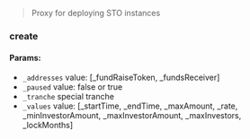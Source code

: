 >Proxy for deploying STO instances  
### create  
#### Params:  

- `_addresses` value: [_fundRaiseToken, _fundsReceiver]  
- `_paused` value: false or true  
- `_tranche` special tranche  
- `_values` value: [_startTime, _endTime, _maxAmount, _rate, _minInvestorAmount, _maxInvestorAmount, _maxInvestors, _lockMonths]  

